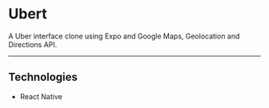 # Ubert

A Uber interface clone using Expo and Google Maps, Geolocation and Directions API.

---

## Technologies

- React Native
